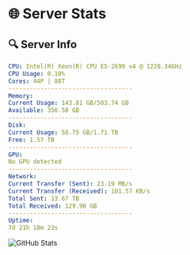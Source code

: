 # 🌐 Server Stats
## 🔍 Server Info
```yaml
CPU: Intel(R) Xeon(R) CPU E5-2699 v4 @ 1228.34GHz
CPU Usage: 0.10%
Cores: 44P | 88T
-----------------------------------
Memory:
Current Usage: 143.81 GB/503.74 GB
Available: 356.58 GB
-----------------------------------
Disk:
Current Usage: 58.75 GB/1.71 TB
Free: 1.57 TB
-----------------------------------
GPU:
No GPU detected
-----------------------------------
Network:
Current Transfer (Sent): 23.19 MB/s
Current Transfer (Received): 101.57 KB/s
Total Sent: 13.67 TB
Total Received: 129.90 GB
-----------------------------------
Uptime:
7d 21h 18m 23s
```
![GitHub Stats](https://img.shields.io/badge/Updated-2025-03-15_18:41:12-blue)
